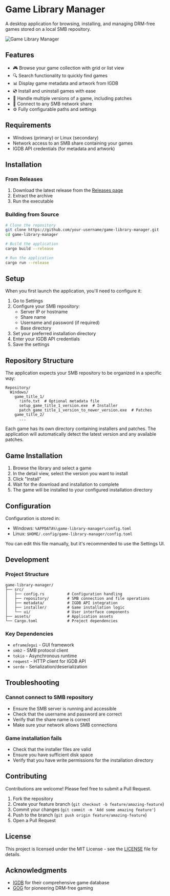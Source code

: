 # Game Library Manager

A desktop application for browsing, installing, and managing DRM-free games stored on a local SMB repository.

![Game Library Manager](https://raw.githubusercontent.com/your-username/game-library-manager/main/docs/images/screenshot.png)

## Features

- 🎮 Browse your game collection with grid or list view
- 🔍 Search functionality to quickly find games
- 📊 Display game metadata and artwork from IGDB
- 💿 Install and uninstall games with ease
- 🔄 Handle multiple versions of a game, including patches
- 🔌 Connect to any SMB network share
- ⚙️ Fully configurable paths and settings

## Requirements

- Windows (primary) or Linux (secondary)
- Network access to an SMB share containing your games
- IGDB API credentials (for metadata and artwork)

## Installation

### From Releases

1. Download the latest release from the [Releases page](https://github.com/your-username/game-library-manager/releases)
2. Extract the archive
3. Run the executable

### Building from Source

```bash
# Clone the repository
git clone https://github.com/your-username/game-library-manager.git
cd game-library-manager

# Build the application
cargo build --release

# Run the application
cargo run --release
```

## Setup

When you first launch the application, you'll need to configure it:

1. Go to Settings
2. Configure your SMB repository:
   - Server IP or hostname
   - Share name
   - Username and password (if required)
   - Base directory
3. Set your preferred installation directory
4. Enter your IGDB API credentials
5. Save the settings

## Repository Structure

The application expects your SMB repository to be organized in a specific way:

```
Repository/
  Windows/
    game_title_1/
      !info.txt  # Optional metadata file
      setup_game_title_1_version.exe  # Installer
      patch_game_title_1_version_to_newer_version.exe  # Patches
    game_title_2/
      ...
```

Each game has its own directory containing installers and patches. The application will automatically detect the latest version and any available patches.

## Game Installation

1. Browse the library and select a game
2. In the detail view, select the version you want to install
3. Click "Install"
4. Wait for the download and installation to complete
5. The game will be installed to your configured installation directory

## Configuration

Configuration is stored in:
- Windows: `%APPDATA%\game-library-manager\config.toml`
- Linux: `$HOME/.config/game-library-manager/config.toml`

You can edit this file manually, but it's recommended to use the Settings UI.

## Development

### Project Structure

```
game-library-manager/
├── src/
│   ├── config.rs          # Configuration handling
│   ├── repository/        # SMB connection and file operations
│   ├── metadata/          # IGDB API integration
│   ├── installer/         # Game installation logic
│   └── ui/                # User interface components
├── assets/                # Application assets
└── Cargo.toml             # Project dependencies
```

### Key Dependencies

- `eframe`/`egui` - GUI framework
- `smb2` - SMB protocol client
- `tokio` - Asynchronous runtime
- `reqwest` - HTTP client for IGDB API
- `serde` - Serialization/deserialization

## Troubleshooting

### Cannot connect to SMB repository

- Ensure the SMB server is running and accessible
- Check that the username and password are correct
- Verify that the share name is correct
- Make sure your network allows SMB connections

### Game installation fails

- Check that the installer files are valid
- Ensure you have sufficient disk space
- Verify that you have write permissions for the installation directory

## Contributing

Contributions are welcome! Please feel free to submit a Pull Request.

1. Fork the repository
2. Create your feature branch (`git checkout -b feature/amazing-feature`)
3. Commit your changes (`git commit -m 'Add some amazing feature'`)
4. Push to the branch (`git push origin feature/amazing-feature`)
5. Open a Pull Request

## License

This project is licensed under the MIT License - see the [LICENSE](LICENSE) file for details.

## Acknowledgments

- [IGDB](https://www.igdb.com/) for their comprehensive game database
- [GOG](https://www.gog.com/) for pioneering DRM-free gaming